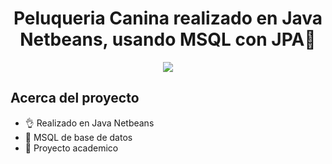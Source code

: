 <h1 align="center">Peluqueria Canina realizado en Java Netbeans, usando MSQL con JPA👋</h1>
<p align="center">
  <img src="https://i.imgur.com/NSD1wYX.png">
</p>

## Acerca del proyecto

- 👌 Realizado en Java Netbeans
- 👻 MSQL de base de datos
- 🥶 Proyecto academico

